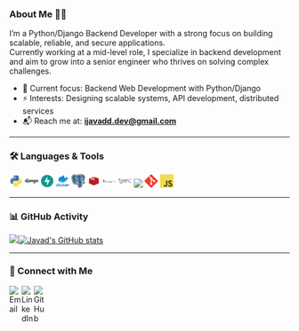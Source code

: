 ### About Me 🧑‍💻

I’m a Python/Django Backend Developer with a strong focus on building scalable, reliable, and secure applications.  
Currently working at a mid-level role, I specialize in backend development and aim to grow into a senior engineer who thrives on solving complex challenges.  

- 🔭 Current focus: Backend Web Development with Python/Django  
- ⚡ Interests: Designing scalable systems, API development, distributed services  
- 📬 Reach me at: **ijavadd.dev@gmail.com**  

---

### 🛠 Languages & Tools

<code><img height="24" src="https://raw.githubusercontent.com/github/explore/master/topics/python/python.png"></code>
<code><img height="24" src="https://raw.githubusercontent.com/github/explore/master/topics/django/django.png"></code>
<code><img height="24" src="https://raw.githubusercontent.com/github/explore/master/topics/fastapi/fastapi.png"></code>
<code><img height="24" src="https://raw.githubusercontent.com/github/explore/master/topics/docker/docker.png"></code>
<code><img height="24" src="https://raw.githubusercontent.com/github/explore/master/topics/postgresql/postgresql.png"></code>
<code><img height="24" src="https://raw.githubusercontent.com/github/explore/master/topics/redis/redis.png"></code>
<code><img height="24" src="https://raw.githubusercontent.com/github/explore/master/topics/mongodb/mongodb.png"></code>
<code><img height="24" src="https://raw.githubusercontent.com/github/explore/master/topics/grpc/grpc.png"></code>
<code><img height="24" src="https://raw.githubusercontent.com/github/explore/master/topics/rest-api/rest-api.png"></code>
<code><img height="24" src="https://raw.githubusercontent.com/github/explore/master/topics/git/git.png"></code>
<code><img height="24" src="https://raw.githubusercontent.com/github/explore/master/topics/javascript/javascript.png"></code>

---

### 📊 GitHub Activity

<a href="https://github.com/ijavadddd">
  <img align="left" src="https://github-readme-stats.vercel.app/api/top-langs/?username=ijavadddd&theme=tokyonight" />
</a>

<a href="https://github.com/ijavadddd">
  <img align="center" src="https://github-readme-stats.vercel.app/api?username=ijavadddd&show_icons=true&theme=tokyonight&line_height=27" alt="Javad's GitHub stats"/>
</a>

---

### 🤝 Connect with Me

<a href="mailto:ijavadd.dev@gmail.com" target="_blank">
  <img align="left" alt="Email" width="22px" src="https://cdn-icons-png.flaticon.com/512/732/732200.png" />
</a>

<a href="https://linkedin.com/in/ijavadddd" target="_blank">
  <img align="left" alt="LinkedIn" width="22px" src="https://cdn-icons-png.flaticon.com/512/174/174857.png" />
</a>

<a href="https://github.com/ijavadddd" target="_blank">
  <img align="left" alt="GitHub" width="22px" src="https://cdn-icons-png.flaticon.com/512/733/733609.png" />
</a>
